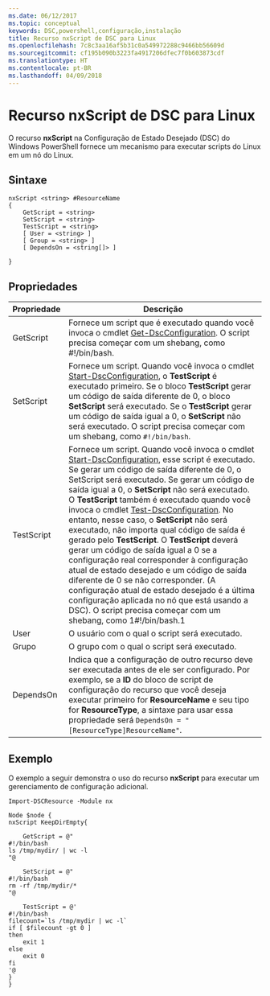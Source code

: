 ```yaml
---
ms.date: 06/12/2017
ms.topic: conceptual
keywords: DSC,powershell,configuração,instalação
title: Recurso nxScript de DSC para Linux
ms.openlocfilehash: 7c8c3aa16af5b31c0a549972288c9466bb56609d
ms.sourcegitcommit: cf195b090b3223fa4917206dfec7f0b603873cdf
ms.translationtype: HT
ms.contentlocale: pt-BR
ms.lasthandoff: 04/09/2018
---
```

# <a name="dsc-for-linux-nxscript-resource"></a>Recurso nxScript de DSC para Linux

O recurso **nxScript** na Configuração de Estado Desejado (DSC) do Windows PowerShell fornece um mecanismo para executar scripts do Linux em um nó do Linux.

## <a name="syntax"></a>Sintaxe

```
nxScript <string> #ResourceName
{
    GetScript = <string>
    SetScript = <string>
    TestScript = <string>
    [ User = <string> ]
    [ Group = <string> ]
    [ DependsOn = <string[]> ]

}
```

## <a name="properties"></a>Propriedades

|  Propriedade |  Descrição |
|---|---|
| GetScript| Fornece um script que é executado quando você invoca o cmdlet [Get-DscConfiguration](https://technet.microsoft.com/en-us/library/dn521625.aspx). O script precisa começar com um shebang, como #!/bin/bash.|
| SetScript| Fornece um script. Quando você invoca o cmdlet [Start-DscConfiguration](https://technet.microsoft.com/en-us/library/dn521623.aspx), o **TestScript** é executado primeiro. Se o bloco **TestScript** gerar um código de saída diferente de 0, o bloco **SetScript** será executado. Se o **TestScript** gerar um código de saída igual a 0, o **SetScript** não será executado. O script precisa começar com um shebang, como `#!/bin/bash`.|
| TestScript| Fornece um script. Quando você invoca o cmdlet [Start-DscConfiguration](https://technet.microsoft.com/en-us/library/dn521623.aspx), esse script é executado. Se gerar um código de saída diferente de 0, o SetScript será executado. Se gerar um código de saída igual a 0, o **SetScript** não será executado. O **TestScript** também é executado quando você invoca o cmdlet [Test-DscConfiguration](https://technet.microsoft.com/en-us/library/dn407382.aspx). No entanto, nesse caso, o **SetScript** não será executado, não importa qual código de saída é gerado pelo **TestScript**. O **TestScript** deverá gerar um código de saída igual a 0 se a configuração real corresponder à configuração atual de estado desejado e um código de saída diferente de 0 se não corresponder. (A configuração atual de estado desejado é a última configuração aplicada no nó que está usando a DSC). O script precisa começar com um shebang, como 1#!/bin/bash.1|
| User| O usuário com o qual o script será executado.|
| Grupo| O grupo com o qual o script será executado.|
| DependsOn | Indica que a configuração de outro recurso deve ser executada antes de ele ser configurado. Por exemplo, se a **ID** do bloco de script de configuração do recurso que você deseja executar primeiro for **ResourceName** e seu tipo for **ResourceType**, a sintaxe para usar essa propriedade será `DependsOn = "[ResourceType]ResourceName"`.|

## <a name="example"></a>Exemplo

O exemplo a seguir demonstra o uso do recurso **nxScript** para executar um gerenciamento de configuração adicional.

```
Import-DSCResource -Module nx

Node $node {
nxScript KeepDirEmpty{

    GetScript = @"
#!/bin/bash
ls /tmp/mydir/ | wc -l
"@

    SetScript = @"
#!/bin/bash
rm -rf /tmp/mydir/*
"@

    TestScript = @'
#!/bin/bash
filecount=`ls /tmp/mydir | wc -l`
if [ $filecount -gt 0 ]
then
    exit 1
else
    exit 0
fi
'@
}
}
```